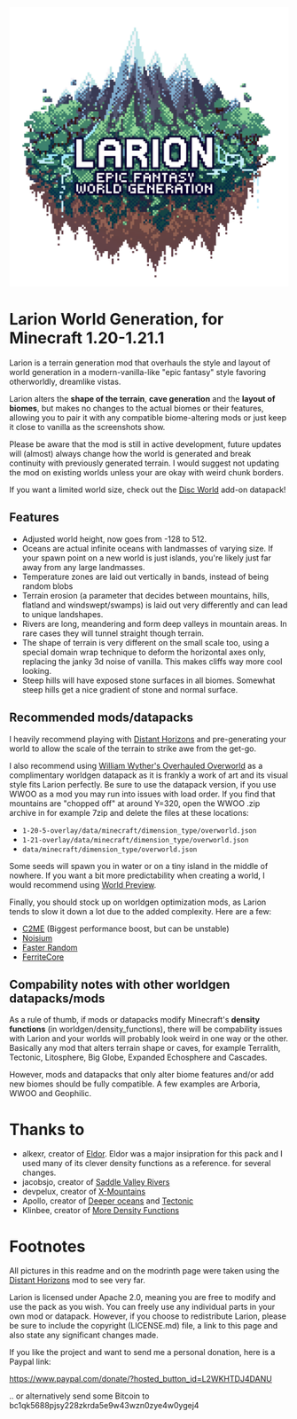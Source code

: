 ![Larion project logo](images/larion_logo.png)

# Larion World Generation, for Minecraft 1.20-1.21.1

Larion is a terrain generation mod that overhauls the style and layout of world generation in a modern-vanilla-like "epic fantasy" style favoring otherworldly, dreamlike vistas.

Larion alters the **shape of the terrain**, **cave generation** and the **layout of biomes**, but makes no changes to the actual biomes or their features, allowing you to pair it with any compatible biome-altering mods or just keep it close to vanilla as the screenshots show.

Please be aware that the mod is still in active development, future updates will (almost) always change how the world is generated and break continuity with previously generated terrain. I would suggest not updating the mod on existing worlds unless your are okay with weird chunk borders.

If you want a limited world size, check out the [Disc
World](https://modrinth.com/datapack/larion-one-continent) add-on datapack!

## Features

- Adjusted world height, now goes from -128 to 512.
- Oceans are actual infinite oceans with landmasses of varying size. If your
spawn point on a new world is just islands, you're likely just far away from any large landmasses.
- Temperature zones are laid out vertically in bands, instead of being random blobs
- Terrain erosion (a parameter that decides between mountains, hills, flatland and windswept/swamps) is laid out very differently and can lead to unique landshapes.
- Rivers are long, meandering and form deep valleys in mountain areas. In rare cases they will tunnel straight though terrain.
- The shape of terrain is very different on the small scale too, using a special domain wrap technique to deform the horizontal axes only, replacing the janky 3d noise of vanilla. This makes cliffs way more cool looking.
- Steep hills will have exposed stone surfaces in all biomes. Somewhat steep hills get a nice gradient of stone and normal surface.



## Recommended mods/datapacks

I heavily recommend playing with [Distant Horizons](https://modrinth.com/mod/distanthorizons) and pre-generating your world to allow the scale of the terrain to strike awe from the get-go.

I also recommend using [William Wyther's Overhauled Overworld](https://modrinth.com/datapack/william-wythers-overhauled-overworld-(datapack)) as a complimentary worldgen datapack as it is frankly a work of art and its visual style fits Larion perfectly. Be sure to use the datapack version, if you use WWOO as a mod you may run into issues with load order. If you find that mountains are "chopped off" at around Y=320, open the WWOO .zip archive in for example 7zip and delete the files at these locations:
- `1-20-5-overlay/data/minecraft/dimension_type/overworld.json`
- `1-21-overlay/data/minecraft/dimension_type/overworld.json`
- `data/minecraft/dimension_type/overworld.json`


Some seeds will spawn you in water or on a tiny island in the middle of
nowhere. If you want a bit more predictability when creating a world, I would
recommend using [World Preview](https://modrinth.com/mod/world-preview).

Finally, you should stock up on worldgen optimization mods, as Larion tends to slow it down a lot due to the added complexity. Here are a few:
- [C2ME](https://modrinth.com/mod/c2me-fabric) (Biggest performance boost, but can be unstable)
- [Noisium](https://modrinth.com/mod/noisium)
- [Faster Random](https://modrinth.com/mod/faster-random)
- [FerriteCore](https://modrinth.com/mod/ferrite-core)

## Compability notes with other worldgen datapacks/mods

As a rule of thumb, if mods or datapacks modify Minecraft's **density functions** (in worldgen/density_functions), there will be compability issues with Larion and your worlds will probably look weird in one way or the other. Basically any mod that alters terrain shape or caves, for example Terralith, Tectonic, Litosphere, Big Globe, Expanded Echosphere and Cascades.

However, mods and datapacks that only alter biome features and/or add new biomes should be fully compatible. A few examples are Arboria, WWOO and Geophilic.

# Thanks to

- alkexr, creator of
[Eldor](https://www.planetminecraft.com/data-pack/eldor/). Eldor was a major
insipration for this pack and I used many of its clever density functions as a reference.
for several changes.
- jacobsjo, creator of [Saddle Valley Rivers](https://www.planetminecraft.com/data-pack/saddle-valley-rivers-canyons-and-underground-rivers-1-18-2-only/)
- devpelux, creator of [X-Mountains](https://modrinth.com/datapack/xmountains)
- Apollo, creator of [Deeper oceans](https://modrinth.com/datapack/deeper-oceans) and [Tectonic](https://modrinth.com/datapack/tectonic)
- Klinbee, creator of [More Density Functions](https://modrinth.com/mod/more-density-functions)

# Footnotes

All pictures in this readme and on the modrinth page were taken using the
[Distant Horizons](https://modrinth.com/mod/distanthorizons) mod to see very far.

Larion is licensed under Apache 2.0, meaning you are free to modify and use the
pack as you wish. You can freely use any individual parts in your own
mod or datapack. However, if you choose to redistribute Larion, please be sure to
include the copyright (LICENSE.md) file, a link to this page and also state any
significant changes made.

If you like the project and want to send me a personal donation, here is a Paypal link:

https://www.paypal.com/donate/?hosted_button_id=L2WKHTDJ4DANU

.. or alternatively send some Bitcoin to bc1qk5688pjsy228zkrda5e9w43wzn0zye4w0ygej4
